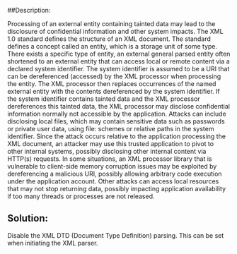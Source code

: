 ##Description:

Processing of an external entity containing tainted data may lead to the disclosure of confidential information and other system impacts. The XML 1.0 standard defines the structure of an XML document. The standard defines a concept called an entity, which is a storage unit of some type. There exists a specific type of entity, an external general parsed entity often shortened to an external entity that can access local or remote content via a declared system identifier. The system identifier is assumed to be a URI that can be dereferenced (accessed) by the XML processor when processing the entity.
The XML processor then replaces occurrences of the named external entity with the contents dereferenced by the system identifier. If the system identifier contains tainted data and the XML processor dereferences this tainted data, the XML processor may disclose confidential information normally not accessible by the application. Attacks can include disclosing local files, which may contain sensitive data such as passwords or private user data, using file: schemes or relative paths in the system identifier.
Since the attack occurs relative to the application processing the XML document, an attacker may use this trusted application to pivot to other internal systems, possibly disclosing other internal content via HTTP(s) requests. In some situations, an XML processor library that is vulnerable to client-side memory corruption issues may be exploited by dereferencing a malicious URI, possibly allowing arbitrary code execution under the application account. Other attacks can access local resources that may not stop returning data, possibly impacting application availability if too many threads or processes are not released.


## Solution:

Disable the XML DTD (Document Type Definition) parsing. This can be set when initiating the XML parser.
